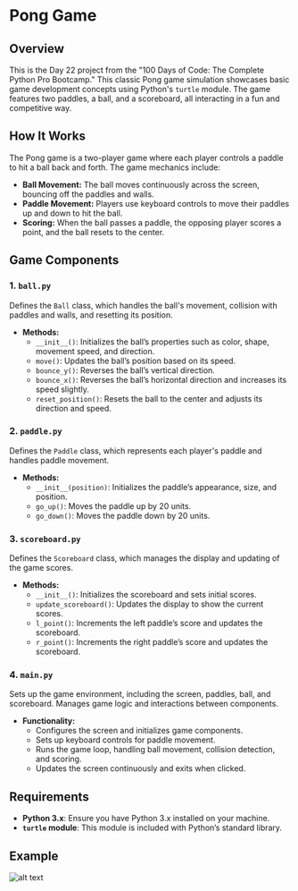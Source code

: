 
# Pong Game

## Overview

This is the Day 22 project from the "100 Days of Code: The Complete Python Pro Bootcamp." This classic Pong game simulation showcases basic game development concepts using Python's `turtle` module. The game features two paddles, a ball, and a scoreboard, all interacting in a fun and competitive way.

## How It Works

The Pong game is a two-player game where each player controls a paddle to hit a ball back and forth. The game mechanics include:

- **Ball Movement:** The ball moves continuously across the screen, bouncing off the paddles and walls.
- **Paddle Movement:** Players use keyboard controls to move their paddles up and down to hit the ball.
- **Scoring:** When the ball passes a paddle, the opposing player scores a point, and the ball resets to the center.

## Game Components

### 1. `ball.py`

Defines the `Ball` class, which handles the ball's movement, collision with paddles and walls, and resetting its position.

- **Methods:**
  - `__init__()`: Initializes the ball’s properties such as color, shape, movement speed, and direction.
  - `move()`: Updates the ball’s position based on its speed.
  - `bounce_y()`: Reverses the ball’s vertical direction.
  - `bounce_x()`: Reverses the ball’s horizontal direction and increases its speed slightly.
  - `reset_position()`: Resets the ball to the center and adjusts its direction and speed.

### 2. `paddle.py`

Defines the `Paddle` class, which represents each player's paddle and handles paddle movement.

- **Methods:**
  - `__init__(position)`: Initializes the paddle’s appearance, size, and position.
  - `go_up()`: Moves the paddle up by 20 units.
  - `go_down()`: Moves the paddle down by 20 units.

### 3. `scoreboard.py`

Defines the `Scoreboard` class, which manages the display and updating of the game scores.

- **Methods:**
  - `__init__()`: Initializes the scoreboard and sets initial scores.
  - `update_scoreboard()`: Updates the display to show the current scores.
  - `l_point()`: Increments the left paddle’s score and updates the scoreboard.
  - `r_point()`: Increments the right paddle’s score and updates the scoreboard.

### 4. `main.py`

Sets up the game environment, including the screen, paddles, ball, and scoreboard. Manages game logic and interactions between components.

- **Functionality:**
  - Configures the screen and initializes game components.
  - Sets up keyboard controls for paddle movement.
  - Runs the game loop, handling ball movement, collision detection, and scoring.
  - Updates the screen continuously and exits when clicked.

## Requirements

- **Python 3.x**: Ensure you have Python 3.x installed on your machine.
- **`turtle` module**: This module is included with Python’s standard library.

## **Example**

![alt text]()





